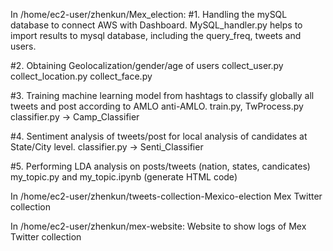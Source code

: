 In /home/ec2-user/zhenkun/Mex_election:
#1. Handling the mySQL database to connect AWS with Dashboard. 
MySQL_handler.py helps to import results to mysql database, including the query_freq, tweets and users.

#2. Obtaining Geolocalization/gender/age of users
collect_user.py
collect_location.py
collect_face.py

#3. Training machine learning model from hashtags to classify globally all tweets and post according to  AMLO anti-AMLO. 
train.py, TwProcess.py
classifier.py -> Camp_Classifier

#4. Sentiment analysis of tweets/post for local analysis of candidates at State/City level. 
classifier.py -> Senti_Classifier

#5. Performing LDA analysis on posts/tweets (nation, states, candicates)
my_topic.py and my_topic.ipynb (generate HTML code)

In /home/ec2-user/zhenkun/tweets-collection-Mexico-election
Mex Twitter collection

In /home/ec2-user/zhenkun/mex-website:
Website to show logs of Mex Twitter collection
